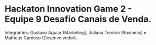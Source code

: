 # Hackaton Innovation Game 2 - Equipe 9 Desafio Canais de Venda.

Integrantes: Gustavo Aguiar (Marketing), Juliana Tenório (Business) e Matheus Cardoso (Desenvolvedor).
